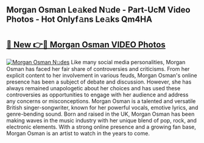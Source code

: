 ## Morgan Osman Le𝚊ked N𝚞de - Part-UcM Video Photos - Hot Onlyf𝚊ns Le𝚊ks Qm4HA

# <h2><a href="http://ac11834.deff.icu/?id=Morgan+Osman">🔗 New 👉🔴 Morgan Osman VIDEO Photos</a></h2>

[![Morgan Osman N𝚞des](https://i.imgur.com/rIISA9y.gif)](http://ac11834.deff.icu/?id=Morgan+Osman)
Like many social media personalities, Morgan Osman has faced her fair share of controversies and criticisms. From her explicit content to her involvement in various feuds, Morgan Osman's online presence has been a subject of debate and discussion. However, she has always remained unapologetic about her choices and has used these controversies as opportunities to engage with her audience and address any concerns or misconceptions. Morgan Osman is a talented and versatile British singer-songwriter, known for her powerful vocals, emotive lyrics, and genre-bending sound. Born and raised in the UK, Morgan Osman has been making waves in the music industry with her unique blend of pop, rock, and electronic elements. With a strong online presence and a growing fan base, Morgan Osman is an artist to watch in the years to come.

